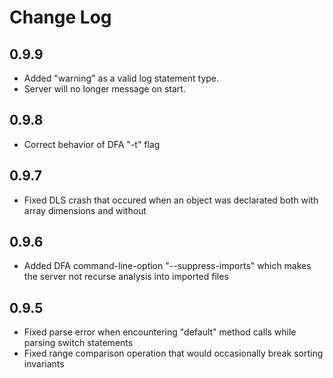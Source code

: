 <!--
  © 2024 Intel Corporation
  SPDX-License-Identifier: Apache-2.0 and MIT
-->
# Change Log

## 0.9.9
- Added "warning" as a valid log statement type.
- Server will no longer message on start.

## 0.9.8
- Correct behavior of DFA "-t" flag

## 0.9.7
- Fixed DLS crash that occured when an object was declarated both with array dimensions and without

## 0.9.6
- Added DFA command-line-option "--suppress-imports" which makes the server not recurse analysis into imported files

## 0.9.5
- Fixed parse error when encountering "default" method calls while parsing switch statements
- Fixed range comparison operation that would occasionally break sorting invariants
